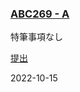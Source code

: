 ### [ABC269 - A](https://atcoder.jp/contests/abc269/tasks/abc269_a)

特筆事項なし

[提出](https://atcoder.jp/contests/abc269/submissions/35658989)

2022-10-15
            